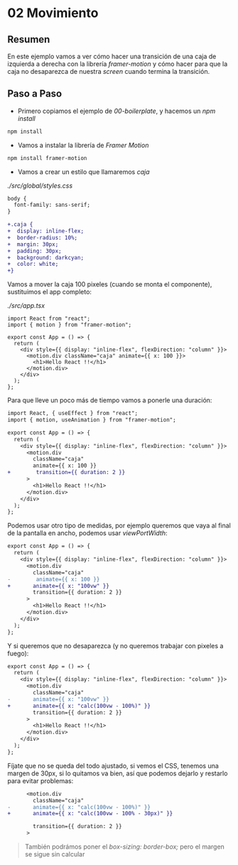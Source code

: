 # 02 Movimiento

## Resumen

En este ejemplo vamos a ver cómo hacer una transición de una caja de izquierda a derecha con la librería _framer-motion_ y cómo hacer para que la caja no desaparezca de nuestra _screen_ cuando termina la transición.

## Paso a Paso

- Primero copiamos el ejemplo de _00-boilerplate_, y hacemos un _npm install_

```bash
npm install
```

- Vamos a instalar la librería de _Framer Motion_

```bash
npm install framer-motion
```

- Vamos a crear un estilo que llamaremos _caja_

_./src/global/styles.css_

```diff
body {
  font-family: sans-serif;
}

+.caja {
+  display: inline-flex;
+  border-radius: 10%;
+  margin: 30px;
+  padding: 30px;
+  background: darkcyan;
+  color: white;
+}
```

Vamos a mover la caja 100 pixeles (cuando se monta el componente), sustituimos el app completo:

_./src/app.tsx_

```tsx
import React from "react";
import { motion } from "framer-motion";

export const App = () => {
  return (
    <div style={{ display: "inline-flex", flexDirection: "column" }}>
      <motion.div className="caja" animate={{ x: 100 }}>
        <h1>Hello React !!</h1>
      </motion.div>
    </div>
  );
};
```

Para que lleve un poco más de tiempo vamos a ponerle una duración:

```diff
import React, { useEffect } from "react";
import { motion, useAnimation } from "framer-motion";

export const App = () => {
  return (
    <div style={{ display: "inline-flex", flexDirection: "column" }}>
      <motion.div
        className="caja"
        animate={{ x: 100 }}
+        transition={{ duration: 2 }}
      >
        <h1>Hello React !!</h1>
      </motion.div>
    </div>
  );
};
```

Podemos usar otro tipo de medidas, por ejemplo queremos que vaya al
final de la pantalla en ancho, podemos usar _viewPortWidth_:

```diff
export const App = () => {
  return (
    <div style={{ display: "inline-flex", flexDirection: "column" }}>
      <motion.div
        className="caja"
-        animate={{ x: 100 }}
+       animate={{ x: "100vw" }}
        transition={{ duration: 2 }}
      >
        <h1>Hello React !!</h1>
      </motion.div>
    </div>
  );
};
```

Y si queremos que no desaparezca (y no queremos trabajar con pixeles a
fuego):

```diff
export const App = () => {
  return (
    <div style={{ display: "inline-flex", flexDirection: "column" }}>
      <motion.div
        className="caja"
-       animate={{ x: "100vw" }}
+       animate={{ x: "calc(100vw - 100%)" }}
        transition={{ duration: 2 }}
      >
        <h1>Hello React !!</h1>
      </motion.div>
    </div>
  );
};
```

Fíjate que no se queda del todo ajustado, si vemos el CSS, tenemos una margen de 30px, si lo quitamos va bien, así que podemos dejarlo y restarlo para evitar problemas:

```diff
      <motion.div
        className="caja"
-       animate={{ x: "calc(100vw - 100%)" }}
+       animate={{ x: "calc(100vw - 100% - 30px)" }}

        transition={{ duration: 2 }}
      >
```

> También podrámos poner el _box-sizing: border-box;_ pero el margen se
> sigue sin calcular
